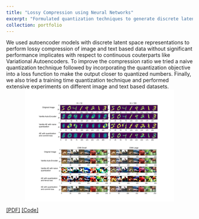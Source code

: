 ```yaml
---
title: "Lossy Compression using Neural Networks"
excerpt: "Formulated quantization techniques to generate discrete latent space representations among image and textbased autoencoder models without significant performance implications. Showcased that incorporating commit-loss to the learning process improved the compression ratio of both imageand text based models while maintaining the quality of reconstructions"
collection: portfolio
---
```


We used autoencoder models with discrete latent space representations to perform lossy compression of image and text based data without significant performance implicates with respect to continuous couterparts like Variational Autoencoders. To improve the compression ratio we tried a naive quantization technique followed by incorporating the quantization objective into a loss function to make the output closer to quantized numbers. Finally, we also tried a training time quantization
technique and performed extensive experiments on different image and text based datasets.
<br/><img style='margin: auto; display: block; width: 80% !important; max-width: 700px !important;' src='/images/Lossy_Compression.png'>

[[PDF]](https://viraj96.github.io/files/portfolio-4/report.pdf) [[Code]](https://github.com/divamgupta/dnn_lossy_compression)
